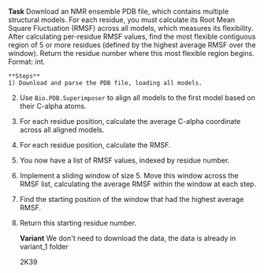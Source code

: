 **Task**
    Download an NMR ensemble PDB file, which contains multiple structural models. For each residue, you must calculate its Root Mean Square Fluctuation (RMSF) across all models, which measures its flexibility. After calculating per-residue RMSF values, find the most flexible contiguous region of 5 or more residues (defined by the highest average RMSF over the window). Return the residue number where this most flexible region begins. Format: <answer>int</answer>.

    **Steps**
    1) Download and parse the PDB file, loading all models.
2) Use `Bio.PDB.Superimposer` to align all models to the first model based on their C-alpha atoms.
3) For each residue position, calculate the average C-alpha coordinate across all aligned models.
4) For each residue position, calculate the RMSF.
5) You now have a list of RMSF values, indexed by residue number.
6) Implement a sliding window of size 5. Move this window across the RMSF list, calculating the average RMSF within the window at each step.
7) Find the starting position of the window that had the highest average RMSF.
8) Return this starting residue number.

    **Variant**
    We don't need to download the data, the data is already in variant_1 folder

    2K39
